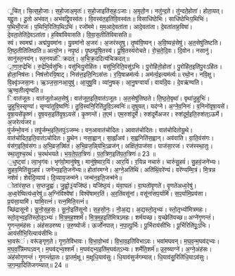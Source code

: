 

  
ूचि॑त्। चि॒त्स॒हो॒जाः। स॒हो॒जाअ॒मृतः॑। स॒हो॒जाइति॑स॒हः॒ऽजाः। अ॒मृतो॒न। नतु॑न्द॒ते। तु॑न्दते॒होता॑। होता॒यत्। यद्दू॒तः। दू॒तो अभ॑वत्। अभ॑वद्वि॒वस्व॑तः। वि॒वस्व॑त॒इति॑वि॒वस्व॑तः॥ विसाधि॑ष्ठेभिः। साधि॑ष्ठेभिःप॒थिभिः॑। प॒थिभी॒रजः॑। प॒थिभि॒रिति॑प॒थिऽभिः॑। रजो॑ममे। म॒म॒आदे॒वता॑ता। आदे॒वता॑ता। दे॒वता॑ताह॒विषा॑। दे॒वता॒तेति॑दे॒वऽता॑ता। ह॒विषा॑विवासति। वि॒वा॒स॒तीति॑विवासति॥  
स्वं। स्वमद्म॑। अद्म॑यु॒वमा॑नः। यु॒वमा॑नो अ॒जरः॑। अ॒जर॑स्तृ॒षु। तृ॒ष्व॑वि॒ष्यन्। अ॒वि॒ष्यन्न॒॑सेषु॑। अ॒त॒सेषु॑तिष्टति। ति॒ष्ठ॒तीति॑तिष्ठति॥ अत्यो॒न। नपृ॒ष्ठं। पृ॒ष्ठम्प्रु॑षि॒तस्य॑। प्रु॒षि॒तस्य॑रोचते। रो॒च॒ते॒दि॒वः। दि॒वोन। नसानु॑। सानु॑स्त॒नय॑न्। स्त॒नयन्न॑िक्रदत्। अ॒चि॒क्र॒ददित्य॑चिक्रदत्॥  
्रा॒णा॒रु॒द्रेभिः॑। रु॒द्रेभि॒र्वसु॑भिः। वसु॑भिःपु॒रोहि॑तः। वसु॑भि॒रिति॒वसु॑ऽभिः। पु॒रोहि॑तो॒होता॑। पु॒रोहि॑त॒इति॑पु॒रःऽहि॑तः। होता॒निष॑त्तः। निष॑त्तोरयि॒षाट्। निस॑त्त॒इति॒निऽस॑त्तः। र॒यि॒षाळम॑र्त्यः। अम॑र्त्य॒इत्यम॑र्त्यः॥ रथो॒न। नवि॒क्षु। वि॒क्ष्वृ॑ञ्जसा॒नः। ऋ॒ञ्ज॒सा॒नआ॒युषु॑। आ॒युषु॒वि। व्या॑नु॒षक्। आ॒नु॒षग्वार्या॑। वार्या॑दे॒वः। दे॒वऋ॑ण्वति। ऋ॒ण्व॒तीत्यृ॑ण्वति॥  
िवात॑जूतः। वात॑जूतोअत॒सेषु॑। वात॑जूत॒इति॒वात॑ऽजूतः। अ॒त॒सेषु॑तिष्ठते। ति॒ष्ठ॒ते॒वृथा॑। वृथा॑जु॒हूभिः॑। जु॒हूभि॒स्सृण्या॑। सृण्या॑तुवि॒ष्वणिः॑। तु॒वि॒स्वनि॒रिति॑तु॒वि॒ऽस्वनिः॑॥ तृ॒षुयत्। यद॑ग्ने। अ॒ग्ने॒व॒निनः॑। व॒निनो॑वृषा॒यसे॑। वृ॒षा॒यसे॑कृ॒ष्णं। वृ॒ष॒यस॒इति॑वृ॒ष॒ऽयसे॑। कृ॒ष्णन्ते॑। त॒एम॑। एम॒रुश॑दूर्मे। रुश॑दूर्मेअजर। रुश॑दूर्म॒इति॒रुश॑त्ऽऊर्मे। अ॒जरेत्य॑जर॥  
पु॑र्जम्भो॒वनः॑। तपु॑र्जम्भ॒इति॒तपुः॑ऽजम्भः। वन॒आवात॑चोदितः। आवात॑चोदितः। वात॑चोदितोयू॒थे। वात॑चोदित॒इति॒वात॑ऽचोदितः। यू॒थेन। नसा॒ह्वान्। सा॒ह्नाँअव॑। स॒ह्वनिति॑स॒ह्वान्। अव॑वाति। वा॒ति॒वंस॑गः। वंस॑ग॒इति॒वंस॑गः॥ अ॒भि॒व्रज॒न्न्षि॑तं। अ॒भि॒व्रज॒न्नि्य॑भि॒ऽव्रज॑न्। अक्षि॑तं॒पाज॑सा। पाज॑सा॒रजः॑। रज॑स्स्था॒तुः। स्था॒तुश्च॒रथं॑। च॒रथं॑भयते। भ॒य॒ते॒प॒त॒त्रिणः॑। प॒त॒त्रिण॒इति॑प॒त॒त्रिणः॑॥ 23 ॥  
॒धुष्ट्वा॑। त्वा॒भृग॑वः। भृग॑वो॒मानु॑षेषु। मानु॑षे॒ष्वार॒यिं। आर॒यिं। र॒यिन्न नचारुं॑। चारुं॑सु॒हवं॑। सु॒हवं॒जने॑भ्यः। सु॒हव॒मिति॑सु॒ऽहवं॑। जने॑भ्य॒इति॒जने॑भ्यः॥ होता॑रमग्ने। अ॒ग्ने॒अति॑थिं। अति॑थिं॒वरे॑ण्यं। वरे॑ण्यम्मि॒त्रं। मि॒त्रन्न नशेवं॑। शेवं॑दि॒व्याय॑। दि॒व्याय॒जन्म॑ने। जन्म॑न॒इति॒जन्म॑ने॥  
ोता॑रंस॒प्त। स॒प्तजु॒ह्वः॑। जु॒ह्वो॒३॒॑यजि॑ष्ठं। यजि॑ष्ठ॒यं। यंवा॒घतः॑। वा॒घतो॑वृ॒णते॑। वृ॒णते॑अध्व॒रेषु॑। अ॒ध्व॒रेष्वित्य॑ध्व॒रेषु॑॥ अ॒ग्निंविश्वे॑षां। विश्वॆ॑षामर॒तिं। अ॒र॒तिंवसू॑नां। वसू॑नांसप॒र्यामि॑। स॒प॒र्यामि॒प्रय॑सा। प्र॒य॑सा॒यामि॑। यामि॒रत्नं॑। रत्न॒मिति॒रत्नं॑॥  
च्छि॑द्रासूनो। सू॒नो॒स॒ह॒सः॒। सू॒नो॒इति॑सूनो। स॒ह॒सो॒नः॒। नो॒अ॒द्य। अ॒द्यस्तो॒तृभ्यः॑। स्तो॒तृभ्यो॑मित्रमहः। स्तो॒तृभ्य॒इति॑स्तो॒तृऽभ्यः॑। मि॒त्र॒म॒ह॒श्शर्म॑। मि॒त्र॒म॒ह॒इति॑मित्रऽमहः। शर्म॑यच्छ। य॒च्छेति॑यच्छ॥ अग्ने॑गृ॒णन्तं॑। गृ॒णन्त॒मंह॑सः। अंह॑सउरुष्य। उ॒रु॒ष्योर्जः॑। ऊर्जो॑नपात्। न॒पा॒त्पू॒र्भिः। पू॒र्भिराय॑सीभिः। पू॒र्भिरिति॑पूः॒ऽभिः। आय॑सीभि॒रित्याय॑सीभिः॥  
भा॒वरू॑ं। वरू॑ङ्गृण॒ते। गृ॒ण॒तेवि॑भावः। वि॒भा॒वो॒भव॑। वि॒भा॒व॒इति॑विभाऽवः। भवा॑मघवन्। म॒घ॒व॒न्म॒घव॑द्भ्यः। म॒घ॒व॒न्निि॑मघऽवन्। म॒घव॑द्भ्य॒श्शर्म॑। म॒घव॑द्भ्य॒इति॑म॒घव॑त्ऽभ्यः। शर्मेति॒शर्म॑॥ उ॒रु॒ष्याग्ने॑। अ॒ग्ने॒अंह॑सः। अंह॑सोगृ॒णन्तं॑। गृ॒णन्तं॑प्रा॒तः। प्रा॒तर्म॒क्षू। म॒क्षूधि॒याव॑सुः। धि॒याव॑सुर्जगम्यात्। धि॒याव॑सु॒रिति॑धि॒याऽव॑सुः। ज॒ग॒म्या॒दिति॑जगम्यात्॥ 24 ॥  
